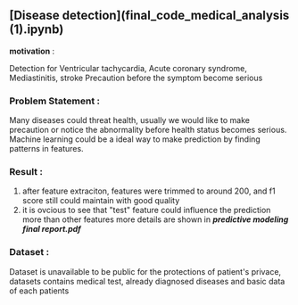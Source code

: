 ## [Disease detection](final_code_medical_analysis (1).ipynb)

**motivation** :

Detection for Ventricular tachycardia, Acute coronary syndrome, Mediastinitis, stroke 
Precaution before the symptom become serious

### Problem Statement : 

Many diseases could threat health, usually we would like to make precaution or notice the abnormality 
before health status becomes serious. Machine learning could be a ideal way to make prediction by 
finding patterns in features. 

### Result :

1. after feature extraciton, features were trimmed to around 200, and f1 score still could maintain with good quality
2. it is ovcious to see that "test" feature could influence the prediction more than other features
more details are shown in ***predictive modeling final report.pdf***

### Dataset :

Dataset is unavailable to be public for the protections of patient's privace, datasets contains medical test, 
already diagnosed diseases and basic data of each patients
